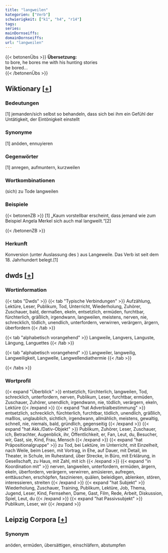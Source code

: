 ```yaml
---
title: "langweilen"
kategorien: ["Verb"]
schwierigkeit: ["k1", "h4", "r14"]
tags:
series:
mainDornseiffs:
domainDornseiffs:
url: "langweilen"
---
```


{{< betonenÜbs >}}
**Übersetzung:**  
to bore, he bores me with his hunting stories  
be bored...  
{{< /betonenÜbs >}}

## Wiktionary [[+](https://de.wiktionary.org/wiki/langweilen)]

### Bedeutungen
[1] jemanden/sich selbst so behandeln, dass sich bei ihm ein Gefühl der Untätigkeit, der Eintönigkeit einstellt  

### Synonyme
[1] anöden, ennuyieren  

### Gegenwörter
[1] anregen, aufmuntern, kurzweilen  

### Wortkombinationen
(sich) zu Tode langweilen  

### Beispiele
{{< betonenZB >}}
[1] „Kaum vorstellbar erscheint, dass jemand wie zum Beispiel Angela Merkel sich auch mal langweilt.“[2]  

{{< /betonenZB >}}
### Herkunft
Konversion (unter Auslassung des <e>) aus Langeweile. Das Verb ist seit dem 18. Jahrhundert belegt.[1]  



## dwds [[+](https://www.dwds.de/wb/langweilen)]

### Wortinformation
{{< tabs "Dwds" >}}
{{< tab "Typische Verbindungen" >}}
Aufzählung, Lektüre, Leser, Publikum, Tod, Unterricht, Wiederholung, Zuhörer, Zuschauer, bald, dermaßen, ekeln, entsetzlich, ermüden, furchtbar, fürchterlich, gräßlich, irgendwann, langweilen, meistens, nerven, nie, schrecklich, tödlich, unendlich, unterfordern, verwirren, verärgern, ärgern, überfordern
{{< /tab >}}

{{< tab "alphabetisch vorangehend" >}}
Langweile, Langvers, Languste, Längung, Languettes
{{< /tab >}}

{{< tab "alphabetisch vorangehend" >}}
Langweiler, langweilig, Langweiligkeit, Langwelle, Langwellendiathermie
{{< /tab >}}

{{< /tabs >}}

### Wortprofil
{{< expand "Überblick" >}} entsetzlich, fürchterlich, langweilen, Tod, schrecklich, unterfordern, nerven, Publikum, Leser, furchtbar, ermüden, Zuschauer, Zuhörer, unendlich, irgendwann, nie, tödlich, verärgern, ekeln, Lektüre {{< /expand >}}
{{< expand "hat Adverbialbestimmung" >}} entsetzlich, schrecklich, fürchterlich, furchtbar, tödlich, unendlich, gräßlich, maßlos, unglaublich, sichtlich, irgendwann, allmählich, meistens, gewaltig, schnell, nie, niemals, bald, gründlich, gegenseitig {{< /expand >}}
{{< expand "hat Akk./Dativ-Objekt" >}} Publikum, Zuhörer, Leser, Zuschauer, ich, Betrachter, Augenblick, ihr, Öffentlichkeit, er, Fan, Leut, du, Besucher, wir, Gast, sie, Kind, Frau, Mensch {{< /expand >}}
{{< expand "hat Präpositionalgruppe" >}} zu Tod, bei Lektüre, im Unterricht, mit Einzelheit, nach Weile, beim Lesen, mit Vortrag, in Ehe, auf Dauer, mit Detail, im Theater, in Schule, im Ruhestand, über Strecke, in Büro, mit Erklärung, in Gesellschaft, zu Haus, mit Zahl, mit ich {{< /expand >}}
{{< expand "in Koordination mit" >}} nerven, langweilen, unterfordern, ermüden, ärgern, ekeln, überfordern, verärgern, verwirren, amüsieren, aufregen, enttäuschen, erschöpfen, faszinieren, quälen, beleidigen, ablenken, stören, interessieren, streiten {{< /expand >}}
{{< expand "hat Subjekt" >}} Wiederholung, Zuschauer, Training, Publikum, Lektüre, Job, Thema, Jugend, Leser, Kind, Fernsehen, Dame, Gast, Film, Rede, Arbeit, Diskussion, Spiel, Leut, du {{< /expand >}}
{{< expand "hat Passivsubjekt" >}} Publikum, Leser, wir {{< /expand >}}

## Leipzig Corpora [[+](https://corpora.uni-leipzig.de/en/res?word=langweilen&corpusId=deu_newscrawl-public_2018)]


### Synonym
anöden, ermüden, übersättigen, einschläfern, abstumpfen

